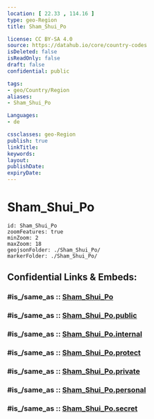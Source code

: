 ```yaml
---
location: [ 22.33 , 114.16 ] 
type: geo-Region
title: Sham_Shui_Po

license: CC BY-SA 4.0
source: https://datahub.io/core/country-codes
isDeleted: false
isReadOnly: false
draft: false
confidential: public

tags:
- geo/Country/Region
aliases:
- Sham_Shui_Po

Languages:
- de

cssclasses: geo-Region
publish: true
linkTitle: 
keywords: 
layout: 
publishDate: 
expiryDate: 
---
```


# Sham_Shui_Po

```leaflet
id: Sham_Shui_Po
zoomFeatures: true 
minZoom: 2 
maxZoom: 18
geojsonFolder: ./Sham_Shui_Po/
markerFolder: ./Sham_Shui_Po/
```


## Confidential Links & Embeds: 

### #is_/same_as :: [Sham_Shui_Po](/_Standards/Earth/Continent/Asia/Asia~East/China/Hong_Kong/Counties/Sham_Shui_Po.md) 

### #is_/same_as :: [Sham_Shui_Po.public](/_public/Earth/Continent/Asia/Asia~East/China/Hong_Kong/Counties/Sham_Shui_Po.public.md) 

### #is_/same_as :: [Sham_Shui_Po.internal](/_internal/Earth/Continent/Asia/Asia~East/China/Hong_Kong/Counties/Sham_Shui_Po.internal.md) 

### #is_/same_as :: [Sham_Shui_Po.protect](/_protect/Earth/Continent/Asia/Asia~East/China/Hong_Kong/Counties/Sham_Shui_Po.protect.md) 

### #is_/same_as :: [Sham_Shui_Po.private](/_private/Earth/Continent/Asia/Asia~East/China/Hong_Kong/Counties/Sham_Shui_Po.private.md) 

### #is_/same_as :: [Sham_Shui_Po.personal](/_personal/Earth/Continent/Asia/Asia~East/China/Hong_Kong/Counties/Sham_Shui_Po.personal.md) 

### #is_/same_as :: [Sham_Shui_Po.secret](/_secret/Earth/Continent/Asia/Asia~East/China/Hong_Kong/Counties/Sham_Shui_Po.secret.md)

